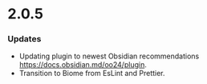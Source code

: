 # 2.0.5

### Updates
- Updating plugin to newest Obsidian recommendations https://docs.obsidian.md/oo24/plugin.
- Transition to Biome from EsLint and Prettier.
